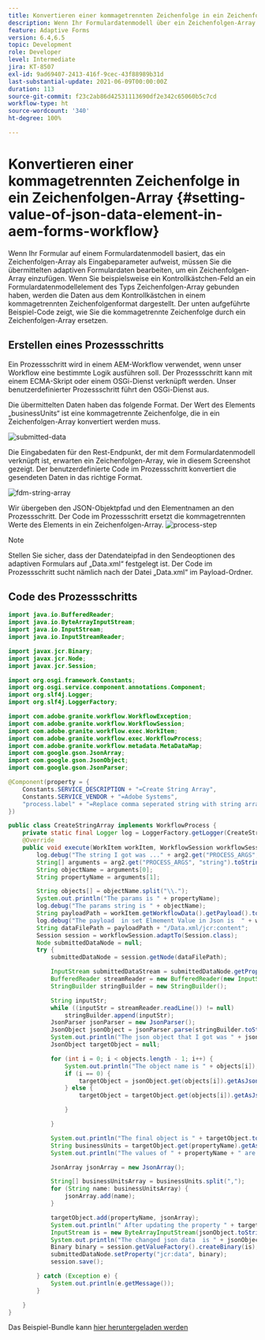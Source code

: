 ```yaml
---
title: Konvertieren einer kommagetrennten Zeichenfolge in ein Zeichenfolgen-Array in AEM Forms Workflow
description: Wenn Ihr Formulardatenmodell über ein Zeichenfolgen-Array als Eingabeparameter verfügt, müssen Sie die Daten, die aus der Übermittlungsaktion eines adaptiven Formulars generiert wurden, bereinigen, bevor Sie die Übermittlungsaktion des Formulardatenmodells aufrufen.
feature: Adaptive Forms
version: 6.4,6.5
topic: Development
role: Developer
level: Intermediate
jira: KT-8507
exl-id: 9ad69407-2413-416f-9cec-43f88989b31d
last-substantial-update: 2021-06-09T00:00:00Z
duration: 113
source-git-commit: f23c2ab86d42531113690df2e342c65060b5c7cd
workflow-type: ht
source-wordcount: '340'
ht-degree: 100%

---
```


# Konvertieren einer kommagetrennten Zeichenfolge in ein Zeichenfolgen-Array {#setting-value-of-json-data-element-in-aem-forms-workflow}

Wenn Ihr Formular auf einem Formulardatenmodell basiert, das ein Zeichenfolgen-Array als Eingabeparameter aufweist, müssen Sie die übermittelten adaptiven Formulardaten bearbeiten, um ein Zeichenfolgen-Array einzufügen. Wenn Sie beispielsweise ein Kontrollkästchen-Feld an ein Formulardatenmodellelement des Typs Zeichenfolgen-Array gebunden haben, werden die Daten aus dem Kontrollkästchen in einem kommagetrennten Zeichenfolgenformat dargestellt. Der unten aufgeführte Beispiel-Code zeigt, wie Sie die kommagetrennte Zeichenfolge durch ein Zeichenfolgen-Array ersetzen.

## Erstellen eines Prozessschritts

Ein Prozessschritt wird in einem AEM-Workflow verwendet, wenn unser Workflow eine bestimmte Logik ausführen soll. Der Prozessschritt kann mit einem ECMA-Skript oder einem OSGi-Dienst verknüpft werden. Unser benutzerdefinierter Prozessschritt führt den OSGi-Dienst aus.

Die übermittelten Daten haben das folgende Format. Der Wert des Elements „businessUnits“ ist eine kommagetrennte Zeichenfolge, die in ein Zeichenfolgen-Array konvertiert werden muss.

![submitted-data](assets/submitted-data-string.png)

Die Eingabedaten für den Rest-Endpunkt, der mit dem Formulardatenmodell verknüpft ist, erwarten ein Zeichenfolgen-Array, wie in diesem Screenshot gezeigt. Der benutzerdefinierte Code im Prozessschritt konvertiert die gesendeten Daten in das richtige Format.

![fdm-string-array](assets/string-array-fdm.png)

Wir übergeben den JSON-Objektpfad und den Elementnamen an den Prozessschritt. Der Code im Prozessschritt ersetzt die kommagetrennten Werte des Elements in ein Zeichenfolgen-Array.
![process-step](assets/create-string-array.png)

>[!NOTE]
>
>Stellen Sie sicher, dass der Datendateipfad in den Sendeoptionen des adaptiven Formulars auf „Data.xml“ festgelegt ist. Der Code im Prozessschritt sucht nämlich nach der Datei „Data.xml“ im Payload-Ordner.

## Code des Prozessschritts

```java
import java.io.BufferedReader;
import java.io.ByteArrayInputStream;
import java.io.InputStream;
import java.io.InputStreamReader;

import javax.jcr.Binary;
import javax.jcr.Node;
import javax.jcr.Session;

import org.osgi.framework.Constants;
import org.osgi.service.component.annotations.Component;
import org.slf4j.Logger;
import org.slf4j.LoggerFactory;

import com.adobe.granite.workflow.WorkflowException;
import com.adobe.granite.workflow.WorkflowSession;
import com.adobe.granite.workflow.exec.WorkItem;
import com.adobe.granite.workflow.exec.WorkflowProcess;
import com.adobe.granite.workflow.metadata.MetaDataMap;
import com.google.gson.JsonArray;
import com.google.gson.JsonObject;
import com.google.gson.JsonParser;

@Component(property = {
    Constants.SERVICE_DESCRIPTION + "=Create String Array",
    Constants.SERVICE_VENDOR + "=Adobe Systems",
    "process.label" + "=Replace comma seperated string with string array"
})

public class CreateStringArray implements WorkflowProcess {
    private static final Logger log = LoggerFactory.getLogger(CreateStringArray.class);
    @Override
    public void execute(WorkItem workItem, WorkflowSession workflowSession, MetaDataMap arg2) throws WorkflowException {
        log.debug("The string I got was ..." + arg2.get("PROCESS_ARGS", "string").toString());
        String[] arguments = arg2.get("PROCESS_ARGS", "string").toString().split(",");
        String objectName = arguments[0];
        String propertyName = arguments[1];

        String objects[] = objectName.split("\\.");
        System.out.println("The params is " + propertyName);
        log.debug("The params string is " + objectName);
        String payloadPath = workItem.getWorkflowData().getPayload().toString();
        log.debug("The payload  in set Elmement Value in Json is  " + workItem.getWorkflowData().getPayload().toString());
        String dataFilePath = payloadPath + "/Data.xml/jcr:content";
        Session session = workflowSession.adaptTo(Session.class);
        Node submittedDataNode = null;
        try {
            submittedDataNode = session.getNode(dataFilePath);

            InputStream submittedDataStream = submittedDataNode.getProperty("jcr:data").getBinary().getStream();
            BufferedReader streamReader = new BufferedReader(new InputStreamReader(submittedDataStream, "UTF-8"));
            StringBuilder stringBuilder = new StringBuilder();

            String inputStr;
            while ((inputStr = streamReader.readLine()) != null)
                stringBuilder.append(inputStr);
            JsonParser jsonParser = new JsonParser();
            JsonObject jsonObject = jsonParser.parse(stringBuilder.toString()).getAsJsonObject();
            System.out.println("The json object that I got was " + jsonObject);
            JsonObject targetObject = null;

            for (int i = 0; i < objects.length - 1; i++) {
                System.out.println("The object name is " + objects[i]);
                if (i == 0) {
                    targetObject = jsonObject.get(objects[i]).getAsJsonObject();
                } else {
                    targetObject = targetObject.get(objects[i]).getAsJsonObject();

                }

            }

            System.out.println("The final object is " + targetObject.toString());
            String businessUnits = targetObject.get(propertyName).getAsString();
            System.out.println("The values of " + propertyName + " are " + businessUnits);

            JsonArray jsonArray = new JsonArray();

            String[] businessUnitsArray = businessUnits.split(",");
            for (String name: businessUnitsArray) {
                jsonArray.add(name);
            }

            targetObject.add(propertyName, jsonArray);
            System.out.println(" After updating the property " + targetObject.toString());
            InputStream is = new ByteArrayInputStream(jsonObject.toString().getBytes());
            System.out.println("The changed json data  is " + jsonObject.toString());
            Binary binary = session.getValueFactory().createBinary(is);
            submittedDataNode.setProperty("jcr:data", binary);
            session.save();

        } catch (Exception e) {
            System.out.println(e.getMessage());
        }

    }
}
```

Das Beispiel-Bundle kann [hier heruntergeladen werden](assets/CreateStringArray.CreateStringArray.core-1.0-SNAPSHOT.jar)
